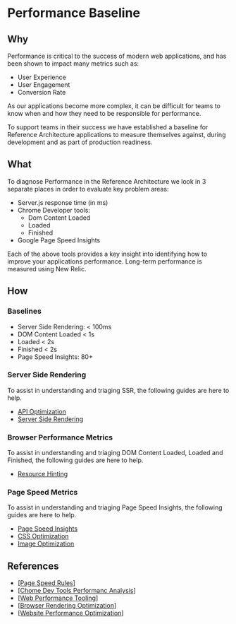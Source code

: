 # Performance Baseline

## Why

Performance is critical to the success of modern web applications, and has been shown to impact many metrics such as:

- User Experience
- User Engagement
- Conversion Rate

As our applications become more complex, it can be difficult for teams to know when and how they need to be responsible for performance.

To support teams in their success we have established a baseline for Reference Architecture applications to measure themselves against, during development and as part of production readiness.

## What

To diagnose Performance in the Reference Architecture we look in 3 separate places in order to evaluate key problem areas:

- Server.js response time (in ms)
- Chrome Developer tools:
    - Dom Content Loaded
    - Loaded
    - Finished
- Google Page Speed Insights

Each of the above tools provides a key insight into identifying how to improve your applications performance. Long-term performance is measured using New Relic.

## How

### Baselines

- Server Side Rendering: < 100ms
- DOM Content Loaded < 1s
- Loaded < 2s
- Finished < 2s
- Page Speed Insights: 80+

### Server Side Rendering
To assist in understanding and triaging SSR, the following guides are here to help.
- [API Optimization](./api-optimization.md)
- [Server Side Rendering](./server-side-rendering.md)

### Browser Performance Metrics
To assist in understanding and triaging DOM Content Loaded, Loaded and Finished, the following guides are here to help.
- [Resource Hinting](./resource-hinting.md)

### Page Speed Metrics
To assist in understanding and triaging Page Speed Insights, the following guides are here to help.
- [Page Speed Insights](./page-speed-insights.md)
- [CSS Optimization](./css-optimization.md)
- [Image Optimization](./image-optimization.md)

## References
- [[Page Speed Rules](https://developers.google.com/speed/docs/insights/rules)]
- [[Chome Dev Tools Performanc Analysis](https://developers.google.com/web/tools/chrome-devtools/evaluate-performance/reference)]
- [[Web Performance Tooling](https://www.youtube.com/watch?v=iMqi55rcR00&feature=youtu.be)]
- [[Browser Rendering Optimization](https://www.udacity.com/course/browser-rendering-optimization--ud860)]
- [[Website Performance Optimization](https://www.udacity.com/course/website-performance-optimization--ud884)]